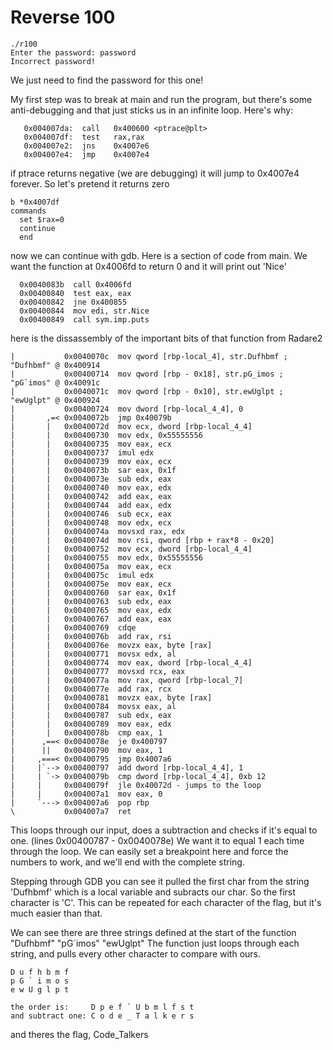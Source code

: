 # Reverse 100

```
./r100
Enter the password: password
Incorrect password!
```
We just need to find the password for this one!

My first step was to break at main and run the program, but there's some anti-debugging and that just sticks us in
an infinite loop. Here's why:
```
   0x004007da:	call   0x400600 <ptrace@plt>
   0x004007df:	test   rax,rax
   0x004007e2:	jns    0x4007e6
   0x004007e4:	jmp    0x4007e4
```

if ptrace returns negative (we are debugging) it will jump to 0x4007e4 forever. So let's pretend it returns zero
```
b *0x4007df
commands
  set $rax=0
  continue
  end
```
now we can continue with gdb. Here is a section of code from main. We want the function at
0x4006fd to return 0 and it will print out 'Nice'
```
  0x0040083b  call 0x4006fd
  0x00400840  test eax, eax
  0x00400842  jne 0x400855
  0x00400844  mov edi, str.Nice
  0x00400849  call sym.imp.puts
```

here is the dissassembly of the important bits of that function from Radare2
```
|           0x0040070c  mov qword [rbp-local_4], str.Dufhbmf ; "Dufhbmf" @ 0x400914
|           0x00400714  mov qword [rbp - 0x18], str.pG_imos ;  "pG`imos" @ 0x40091c
|           0x0040071c  mov qword [rbp - 0x10], str.ewUglpt ;  "ewUglpt" @ 0x400924
|           0x00400724  mov dword [rbp-local_4_4], 0
|       ,=< 0x0040072b  jmp 0x40079b                 
|       |   0x0040072d  mov ecx, dword [rbp-local_4_4]
|       |   0x00400730  mov edx, 0x55555556
|       |   0x00400735  mov eax, ecx
|       |   0x00400737  imul edx
|       |   0x00400739  mov eax, ecx
|       |   0x0040073b  sar eax, 0x1f
|       |   0x0040073e  sub edx, eax
|       |   0x00400740  mov eax, edx
|       |   0x00400742  add eax, eax
|       |   0x00400744  add eax, edx
|       |   0x00400746  sub ecx, eax
|       |   0x00400748  mov edx, ecx
|       |   0x0040074a  movsxd rax, edx
|       |   0x0040074d  mov rsi, qword [rbp + rax*8 - 0x20]
|       |   0x00400752  mov ecx, dword [rbp-local_4_4]
|       |   0x00400755  mov edx, 0x55555556
|       |   0x0040075a  mov eax, ecx
|       |   0x0040075c  imul edx
|       |   0x0040075e  mov eax, ecx
|       |   0x00400760  sar eax, 0x1f
|       |   0x00400763  sub edx, eax
|       |   0x00400765  mov eax, edx
|       |   0x00400767  add eax, eax
|       |   0x00400769  cdqe
|       |   0x0040076b  add rax, rsi
|       |   0x0040076e  movzx eax, byte [rax]
|       |   0x00400771  movsx edx, al
|       |   0x00400774  mov eax, dword [rbp-local_4_4]
|       |   0x00400777  movsxd rcx, eax
|       |   0x0040077a  mov rax, qword [rbp-local_7]
|       |   0x0040077e  add rax, rcx
|       |   0x00400781  movzx eax, byte [rax]
|       |   0x00400784  movsx eax, al
|       |   0x00400787  sub edx, eax
|       |   0x00400789  mov eax, edx
|       |   0x0040078b  cmp eax, 1
|      ,==< 0x0040078e  je 0x400797                  
|      ||   0x00400790  mov eax, 1
|     ,===< 0x00400795  jmp 0x4007a6                 
|     |`--> 0x00400797  add dword [rbp-local_4_4], 1
|     | `-> 0x0040079b  cmp dword [rbp-local_4_4], 0xb 12
|     |     0x0040079f  jle 0x40072d - jumps to the loop
|     |     0x004007a1  mov eax, 0
|     `---> 0x004007a6  pop rbp
\           0x004007a7  ret
```

This loops through our input, does a subtraction and checks if it's equal to one. (lines 0x00400787 - 0x0040078e)
We want it to equal 1 each time through the loop. We can easily set a breakpoint here and force the
numbers to work, and we'll end with the complete string.

Stepping through GDB you can see it pulled the first char from the string 'Dufhbmf' which is a local
variable and subracts our char. So the first character is 'C'. This can be repeated for each character of
the flag, but it's much easier than that.

We can see there are three strings defined at the start of the function "Dufhbmf" "pG`imos" "ewUglpt"
The function just loops through each string, and pulls every other character to compare with ours.
```
D u f h b m f
p G ` i m o s
e w U g l p t

the order is:     D p e f ` U b m l f s t
and subtract one: C o d e _ T a l k e r s
```

and theres the flag, Code_Talkers
